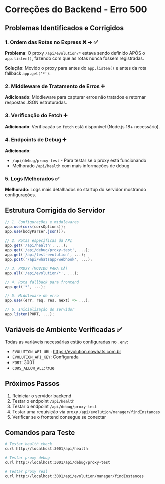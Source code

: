 # Correções do Backend - Erro 500

## Problemas Identificados e Corrigidos

### 1. **Ordem das Rotas no Express** ❌ → ✅
**Problema**: O proxy `/api/evolution/*` estava sendo definido APÓS o `app.listen()`, fazendo com que as rotas nunca fossem registradas.

**Solução**: Movido o proxy para antes do `app.listen()` e antes da rota fallback `app.get('*')`.

### 2. **Middleware de Tratamento de Erros** ➕
**Adicionado**: Middleware para capturar erros não tratados e retornar respostas JSON estruturadas.

### 3. **Verificação do Fetch** ➕
**Adicionado**: Verificação se `fetch` está disponível (Node.js 18+ necessário).

### 4. **Endpoints de Debug** ➕
**Adicionado**: 
- `/api/debug/proxy-test` - Para testar se o proxy está funcionando
- Melhorado `/api/health` com mais informações de debug

### 5. **Logs Melhorados** ✅
**Melhorado**: Logs mais detalhados no startup do servidor mostrando configurações.

## Estrutura Corrigida do Servidor

```javascript
// 1. Configurações e middlewares
app.use(cors(corsOptions));
app.use(bodyParser.json());

// 2. Rotas específicas da API
app.get('/api/health', ...);
app.get('/api/debug/proxy-test', ...);
app.get('/api/test-evolution', ...);
app.post('/api/whatsapp/webhook', ...);

// 3. PROXY (MOVIDO PARA CÁ)
app.all('/api/evolution/*', ...);

// 4. Rota fallback para frontend
app.get('*', ...);

// 5. Middleware de erro
app.use((err, req, res, next) => ...);

// 6. Inicialização do servidor
app.listen(PORT, ...);
```

## Variáveis de Ambiente Verificadas ✅

Todas as variáveis necessárias estão configuradas no `.env`:
- `EVOLUTION_API_URL`: https://evolution.nowhats.com.br
- `EVOLUTION_API_KEY`: Configurada
- `PORT`: 3001
- `CORS_ALLOW_ALL`: true

## Próximos Passos

1. Reiniciar o servidor backend
2. Testar o endpoint `/api/health`
3. Testar o endpoint `/api/debug/proxy-test`
4. Testar uma requisição via proxy `/api/evolution/manager/findInstances`
5. Verificar se o frontend consegue se conectar

## Comandos para Teste

```bash
# Testar health check
curl http://localhost:3001/api/health

# Testar proxy debug
curl http://localhost:3001/api/debug/proxy-test

# Testar proxy real
curl http://localhost:3001/api/evolution/manager/findInstances
```